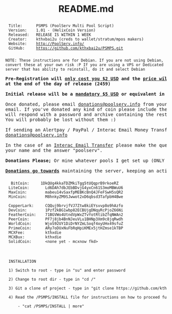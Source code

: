 <center><h1><a name="psmps" class="anchor" href="#psmps"><span class="octicon octicon-link"></span></a>README.md</h1></center>

<pre><code><div id='titlenshit' style='padding:10 10 10 10;text-align:left;width:434px; word-wrap:break-word;'>Title:      PSMPS (PoolServ Multi Pool Script)
Version:    1.01 - (HelixCoin Version)
Released:   RELEASE IS WITHIN 1 WEEK
Creator:    kthxbai2u (creds to wallet/stratum/mpos makers)
Website:    <a href="http://www.poolserv.info/" target="_blank">http://PoolServ.info/</a>
GitHub:     <a href="https://github.com/kthxbai2u/PSMPS.git" target="_blank">https://github.com/kthxbai2u/PSMPS.git</a></div></code></pre>

<pre><code>NOTE: These instructions are for Debian. If you are not using Debian,
convert these at your own risk :P If you are using a VPS or Dedicated
server that has ability to reinstall, do it and select Debian
</code></pre>

<pre><b>Pre-Registration will <u>only cost you $2 USD</u> and the <u>price will rise to $5 USD</u>
at the end of the day of release (2459)

Initial release will be a <u>mandatory $5 USD</u> or equivalent in coins below.</b>

Once donated, please email <a href='mailto:donations@poolserv.info'>donations@poolserv.info</a> from your (Regular/PayPal/AlertPay/Interac)
email. If you've donated any kind of coin please include the wallet address sent from. We 
will respond with a password and archive containing the rest of the installation instructions.
You will probably be lost without them :)

If sending an Alertpay / PayPal / Interac Email Money Transfer please send it to:
<a href='mailto:donations@poolserv.info'>donations@poolserv.info</a>

In the case of an <u>Interac Email Transfer</u> please make the question<br />your name and the answer "poolserv".

<b>Donations Please;</b> Or mine whatever pools I get set up (ONLY setting up pools on final server)

<b><u>Donations go towards</u></b> maintaining the server, keeping an active interest in this project, etc.</pre>

<pre><code><div id='titlenshit' style='padding:10 10 10 10;text-align:left;width:730px;word-wrap:break-word;'> BitCoin:    	1DkQUg4kkaTDZMkiTgg5tUQqprB9rkoeRZ
LiteCoin:   	Ld6DAh7dbJEbBDvjG4yxCn61S3moMBWuU6
MaxCoin:    	mabeu14vSaxfpMEBKcBnQ4JFeFSwH5sQR2
MinCoin:    	M8hnkyZM9SJwwot2xD6qbsd3TafpbH4Bwe

CopperLark: 	CQQuj9brvjfVJ7Ztw8kiEYsvvp8o9hAzfo
DevCoin:    	1Pzf2kBG1wbp82ECBUjgDNqyRcPjoZ66Ni
FeatherCoin:    71BGVWo4UtndVpWxZTvYotRtibZfqNWAn2
PeerCoin:   	PF7j8jb4BnNJeuVLu1BHNp3Xm9c8jqRwdh
WorldCoin:  	WjoS92UY1DiDrNYZmLSoqf4oyUHx49sfuZ
PrimeCoin:  	ARy7oDUxNuFbRqHpiKMEx5jtHZmse1kTBP
MCXFee:     	kthxdie
MCXBux:     	kthxdie
SolidCoin:      &lt;none yet - mcxnow fkd&gt;</div></code></pre>

<pre><code><div id='titlenshit' style='padding:10 10 10 10;text-align:left;width:730px;word-wrap:break-word;'>
INSTALLATION

1) Switch to root - type in "su" and enter password

2) Change to root dir - type in "cd /"

3) Git a clone of project - type in "git clone https://github.com/kthxbai2u/PSMPS.git /PSMPS/"

4) Read the /PSMPS/INSTALL file for instructions on how to proceed further with installation.
	
	- "cat /PSMPS/INSTALL | more"

</div></code></pre>
